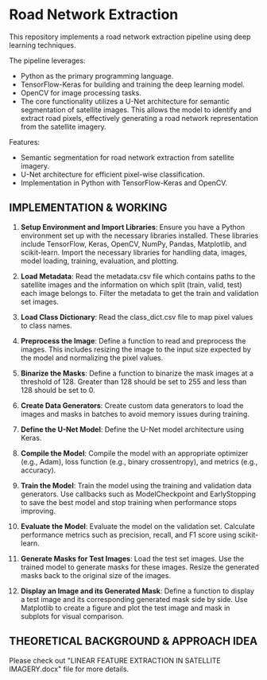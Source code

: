 # Road Network Extraction
This repository implements a road network extraction pipeline using deep learning techniques. 

The pipeline leverages:
- Python as the primary programming language.
- TensorFlow-Keras for building and training the deep learning model.
- OpenCV for image processing tasks.
- The core functionality utilizes a U-Net architecture for semantic segmentation of satellite images. This allows the model to identify and extract road pixels, effectively generating a road network representation from the satellite imagery.

Features:
- Semantic segmentation for road network extraction from satellite imagery.
- U-Net architecture for efficient pixel-wise classification.
- Implementation in Python with TensorFlow-Keras and OpenCV.

## IMPLEMENTATION & WORKING
1. **Setup Environment and Import Libraries**:
Ensure you have a Python environment set up with the necessary libraries installed. These libraries include TensorFlow, Keras, OpenCV, NumPy, Pandas, Matplotlib, and scikit-learn.
Import the necessary libraries for handling data, images, model loading, training, evaluation, and plotting.

2. **Load Metadata**:
Read the metadata.csv file which contains paths to the satellite images and the information on which split (train, valid, test) each image belongs to.
Filter the metadata to get the train and validation set images.

3. **Load Class Dictionary**:
Read the class_dict.csv file to map pixel values to class names.

4. **Preprocess the Image**:
Define a function to read and preprocess the images. This includes resizing the image to the input size expected by the model and normalizing the pixel values.

5. **Binarize the Masks**:
Define a function to binarize the mask images at a threshold of 128. Greater than 128 should be set to 255 and less than 128 should be set to 0.

6. **Create Data Generators**:
Create custom data generators to load the images and masks in batches to avoid memory issues during training.

7. **Define the U-Net Model**:
Define the U-Net model architecture using Keras.

8. **Compile the Model**:
Compile the model with an appropriate optimizer (e.g., Adam), loss function (e.g., binary crossentropy), and metrics (e.g., accuracy).

9. **Train the Model**:
Train the model using the training and validation data generators.
Use callbacks such as ModelCheckpoint and EarlyStopping to save the best model and stop training when performance stops improving.

10. **Evaluate the Model**:
Evaluate the model on the validation set.
Calculate performance metrics such as precision, recall, and F1 score using scikit-learn.

11. **Generate Masks for Test Images**:
Load the test set images.
Use the trained model to generate masks for these images.
Resize the generated masks back to the original size of the images.

12. **Display an Image and its Generated Mask**:
Define a function to display a test image and its corresponding generated mask side by side.
Use Matplotlib to create a figure and plot the test image and mask in subplots for visual comparison.


## THEORETICAL BACKGROUND & APPROACH IDEA
Please check out "LINEAR FEATURE EXTRACTION IN SATELLITE IMAGERY.docx" file for more details.
